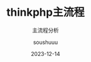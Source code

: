 ---
layout:     post
title:      thinkphp主流程
subtitle:   主流程分析
date:       2023-12-14
author:     soushuuu
header-img: img/the-first.png
catalog: false
tags:
    - thinkPHP
---